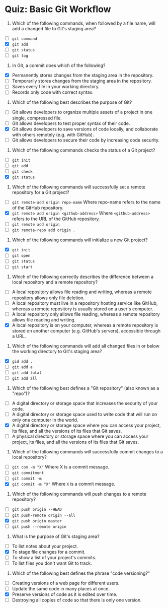 # Quiz: Basic Git Workflow

1. Which of the following commands, when followed by a file name, will add a changed file to Git's staging area?

  - [ ] `git command`
  - [x] `git add`
  - [ ] `git status`
  - [ ] `git log`

1. In Git, a commit does which of the following?

  - [x] Permanently stores changes from the staging area in the repository.
  - [ ] Temporarily stores changes from the staging area in the repository.
  - [ ] Saves every file in your working directory.
  - [ ] Records only code with correct syntax.

1. Which of the following best describes the purpose of Git?

  - [ ] Git allows developers to organize multiple assets of a project in one single, compressed file.
  - [ ] Git allows developers to test proper syntax of their code.
  - [x] Git allows developers to save versions of code locally, and collaborate with others remotely (e.g. with GitHub).
  - [ ] Git allows developers to secure their code by increasing code security.

1. Which of the following commands checks the status of a Git project?

  - [ ] `git init`
  - [ ] `git add`
  - [ ] `git check`
  - [x] `git status`

1. Which of the following commands will successfully set a remote repository for a Git project?

  - [ ] `git remote-add origin repo-name` Where repo-name refers to the name of the GitHub repository.
  - [x] `git remote add origin <github-address>` Where `<github-address>` refers to the URL of the GitHub repository.
  - [ ] `git remote add origin`
  - [ ] `git remote-repo add origin .`

1. Which of the following commands will initialize a new Git project?

  - [x] `git init`
  - [ ] `git open`
  - [ ] `git status`
  - [ ] `git start`

1. Which of the following correctly describes the difference between a local repository and a remote repository?

  - [ ] A local repository allows file reading and writing, whereas a remote repository allows only file deletion.
  - [ ] A local repository must live in a repository hosting service like GitHub, whereas a remote repository is usually stored on a user's computer.
  - [ ] A local repository only allows file reading, whereas a remote repository allows file reading and writing.
  - [x] A local repository is on your computer, whereas a remote repository is stored on another computer (e.g. GitHub's servers), accessible through a URL.

1. Which of the following commands will add all changed files in or below the working directory to Git's staging area?

  - [x] `gid add .`
  - [ ] `git add a`
  - [ ] `git add total`
  - [ ] `git add all`

1. Which of the following best defines a "Git repository" (also known as a "repo")?

  - [ ] A digital directory or storage space that increases the security of your code.
  - [ ] A digital directory or storage space used to write code that will run on only one computer in the world.
  - [x] A digital directory or storage space where you can access your project, its files, and all the versions of its files that Git saves.
  - [ ] A physical directory or storage space where you can access your project, its files, and all the versions of its files that Git saves.

1. Which of the following commands will successfully commit changes to a local repository?

  - [ ] `git com -m "X"` Where X is a commit message.
  - [ ] `git commitment`
  - [ ] `git commit -m`
  - [x] `git commit -m "X"` Where `X` is a commit message.

1. Which of the following commands will push changes to a remote repository?

  - [ ] `git push origin --HEAD`
  - [ ] `git push-remote origin --all`
  - [x] `git push origin master`
  - [ ] `git push --remote origin`

1. What is the purpose of Git's staging area?

  - [ ] To list notes about your project.
  - [x] To stage file changes for a commit.
  - [ ] To show a list of your project's commits.
  - [ ] To list files you don't want Git to track.

1. Which of the following best defines the phrase "code versioning?"

  - [ ] Creating versions of a web page for different users.
  - [ ] Update the same code in many places at once.
  - [x] Preserve versions of code as it is edited over time.
  - [ ] Destroying all copies of code so that there is only one version.
